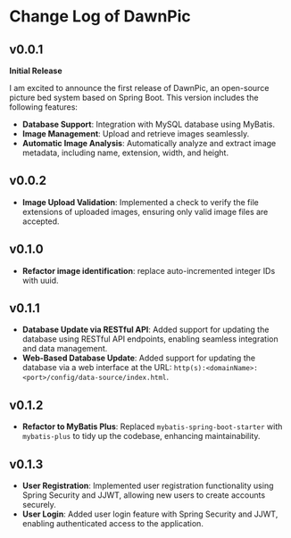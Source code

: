 # Change Log of DawnPic

## v0.0.1

**Initial Release**

I am excited to announce the first release of DawnPic, an open-source picture bed system based on Spring Boot. This version includes the following features:

- **Database Support**: Integration with MySQL database using MyBatis.
- **Image Management**: Upload and retrieve images seamlessly.
- **Automatic Image Analysis**: Automatically analyze and extract image metadata, including name, extension, width, and height.

## v0.0.2

- **Image Upload Validation**: Implemented a check to verify the file extensions of uploaded images, ensuring only valid image files are accepted.

## v0.1.0

- **Refactor image identification**: replace auto-incremented integer IDs with uuid.

## v0.1.1

- **Database Update via RESTful API**: Added support for updating the database using RESTful API endpoints, enabling seamless integration and data management.
- **Web-Based Database Update**: Added support for updating the database via a web interface at the URL: `http(s):<domainName>:<port>/config/data-source/index.html`.

## v0.1.2

- **Refactor to MyBatis Plus**: Replaced `mybatis-spring-boot-starter` with `mybatis-plus` to tidy up the codebase, enhancing maintainability.

## v0.1.3

- **User Registration**: Implemented user registration functionality using Spring Security and JJWT, allowing new users to create accounts securely.
- **User Login**: Added user login feature with Spring Security and JJWT, enabling authenticated access to the application.